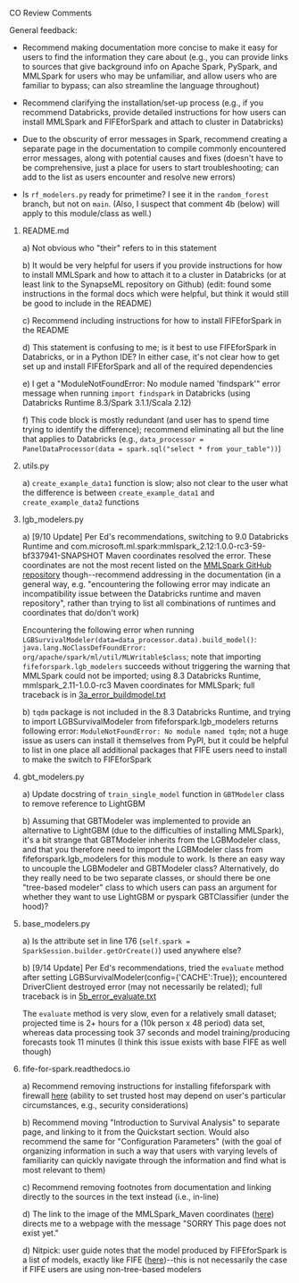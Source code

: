 CO Review Comments

General feedback:

- Recommend making documentation more concise to make it easy for users to find the information they care about
(e.g., you can provide links to sources that give background info on Apache Spark, PySpark, and MMLSpark 
for users who may be unfamiliar, and allow users who are familiar to bypass; can also streamline the language
throughout)

- Recommend clarifying the installation/set-up process (e.g., if you recommend Databricks, provide detailed
instructions for how users can install MMLSpark and FIFEforSpark and attach to cluster in Databricks)

- Due to the obscurity of error messages in Spark, recommend creating a separate page in the documentation to compile
commonly encountered error messages, along with potential causes and fixes (doesn't have to be comprehensive, 
just a place for users to start troubleshooting; can add to the list as users encounter and resolve new errors)

- Is `rf_modelers.py` ready for primetime? I see it in the `random_forest` branch, but not on `main`. (Also, I suspect
that comment 4b (below) will apply to this module/class as well.)


1) README.md

    a) Not obvious who "their" refers to in this statement

    b) It would be very helpful for users if you provide instructions for how to install MMLSpark and how 
	to attach it to a cluster in Databricks (or at least link to the SynapseML repository on Github)
	(edit: found some instructions in the formal docs which were helpful, but think it would still be 
	good to include in the README)

    c) Recommend including instructions for how to install FIFEforSpark in the README

    d) This statement is confusing to me; is it best to use FIFEforSpark in Databricks, or in a Python IDE?
	In either case, it's not clear how to get set up and install FIFEforSpark and all of the required dependencies

    e) I get a "ModuleNotFoundError: No module named 'findspark'" error message when running `import findspark`
	in Databricks (using Databricks Runtime 8.3/Spark 3.1.1/Scala 2.12)

    f) This code block is mostly redundant (and user has to spend time trying to identify the difference);
	recommend eliminating all but the line that applies to Databricks
	(e.g., `data_processor = PanelDataProcessor(data = spark.sql("select * from your_table"))`)

2) utils.py

    a) `create_example_data1` function is slow; also not clear to the user what the difference is between
	`create_example_data1` and `create_example_data2` functions

3) lgb_modelers.py

    a) [9/10 Update] Per Ed's recommendations, switching to 9.0 Databricks Runtime and 
	com.microsoft.ml.spark:mmlspark_2.12:1.0.0-rc3-59-bf337941-SNAPSHOT Maven coordinates resolved the error.
	These coordinates are not the most recent listed on the [MMLSpark GitHub repository](https://github.com/microsoft/SynapseML)
	though--recommend addressing in the documentation (in a general way, e.g. "encountering the following error may
	indicate an incompatibility issue between the Databricks runtime and maven repository", rather than
	trying to list all combinations of runtimes and coordinates that do/don't work)

	Encountering the following error when running `LGBSurvivalModeler(data=data_processor.data).build_model()`:
	`java.lang.NoClassDefFoundError: org/apache/spark/ml/util/MLWritable$class`; note that importing 
	`fifeforspark.lgb_modelers` succeeds without triggering the warning that MMLSpark could not be imported;
	using 8.3 Databricks Runtime, mmlspark_2.11-1.0.0-rc3 Maven coordinates for MMLSpark; full traceback is in 
	[3a_error_buildmodel.txt](3a_error_buildmodel.txt)

    b) `tqdm` package is not included in the 8.3 Databricks Runtime, and trying to import LGBSurvivalModeler
	from fifeforspark.lgb_modelers returns following error: `ModuleNotFoundError: No module named tqdm`;
	not a huge issue as users can install it themselves from PyPI, but it could be helpful to list in one place
	all additional packages that FIFE users need to install to make the switch to FIFEforSpark

4) gbt_modelers.py

    a) Update docstring of `train_single_model` function in `GBTModeler` class to remove reference to LightGBM

    b) Assuming that GBTModeler was implemented to provide an alternative to LightGBM (due to the difficulties of
	installing MMLSpark), it's a bit strange that GBTModeler inherits from the LGBModeler class, and that 
	you therefore need to import the LGBModeler class from fifeforspark.lgb_modelers for this module to work. 
	Is there an easy way to uncouple the LGBModeler and GBTModeler class? Alternatively, do they really need 
	to be two separate classes, or should there be one "tree-based modeler" class to which users can pass
	an argument for whether they want to use LightGBM or pyspark GBTClassifier (under the hood)?

5) base_modelers.py

    a) Is the attribute set in line 176 (`self.spark = SparkSession.builder.getOrCreate()`) used anywhere else?

    b) [9/14 Update] Per Ed's recommendations, tried the `evaluate` method after setting 
	LGBSurvivalModeler(config={'CACHE':True}); encountered DriverClient destroyed error (may not necessarily
	be related); full traceback is in [5b_error_evaluate.txt](5b_error_evaluate.txt)

	The `evaluate` method is very slow, even for a relatively small dataset; projected time is 2+ hours for
	a (10k person x 48 period) data set, whereas data processing took 37 seconds and model training/producing
	forecasts took 11 minutes (I think this issue exists with base FIFE as well though)

6) fife-for-spark.readthedocs.io

    a) Recommend removing instructions for installing fifeforspark with firewall 
	[here](https://fife-for-spark.readthedocs.io/en/latest/user_guide.html) (ability to set trusted host 
	may depend on user's particular circumstances, e.g., security considerations)

    b) Recommend moving "Introduction to Survival Analysis" to separate page, and linking to it from the 
	Quickstart section. Would also recommend the same for "Configuration Parameters" 
	(with the goal of organizing information in such a way that users with varying levels 
	of familiarity can quickly navigate through the information and find what is most relevant to them)

    c) Recommend removing footnotes from documentation and linking directly to the sources in the text 
	instead (i.e., in-line)

    d) The link to the image of the MMLSpark_Maven coordinates 
	([here](https://fife-for-spark.readthedocs.io/en/latest/spark_help.html#how-to-download-mmlspark))
	directs me to a webpage with the message "SORRY This page does not exist yet."

    d) Nitpick: user guide notes that the model produced by FIFEforSpark is a list of models, exactly like FIFE
	([here](https://fife-for-spark.readthedocs.io/en/latest/user_guide.html#lgbsurvivalmodeler))--this is 
	not necessarily the case if FIFE users are using non-tree-based modelers